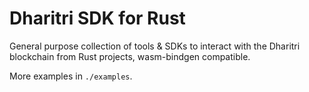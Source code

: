# Dharitri SDK for Rust

General purpose collection of tools & SDKs to interact with the Dharitri blockchain from Rust projects, wasm-bindgen compatible.

More examples in `./examples`.
